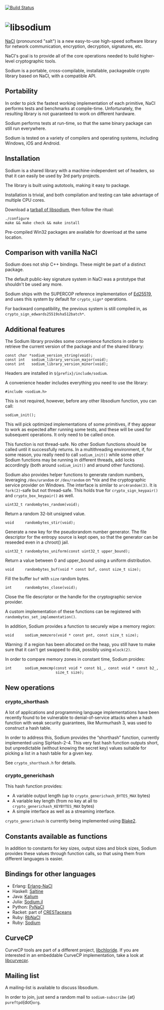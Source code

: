 [![Build Status](https://travis-ci.org/jedisct1/libsodium.png?branch=master)](https://travis-ci.org/jedisct1/libsodium?branch=master)

![libsodium](https://raw.github.com/jedisct1/libsodium/master/logo.png)
============

[NaCl](http://nacl.cr.yp.to/) (pronounced "salt") is a new easy-to-use
high-speed software library for network communication, encryption,
decryption, signatures, etc.

NaCl's goal is to provide all of the core operations needed to build
higher-level cryptographic tools.

Sodium is a portable, cross-compilable, installable, packageable
crypto library based on NaCl, with a compatible API.

## Portability

In order to pick the fastest working implementation of each primitive,
NaCl performs tests and benchmarks at compile-time. Unfortunately, the
resulting library is not guaranteed to work on different hardware.

Sodium performs tests at run-time, so that the same binary package can
still run everywhere.

Sodium is tested on a variety of compilers and operating systems,
including Windows, iOS and Android.

## Installation

Sodium is a shared library with a machine-independent set of
headers, so that it can easily be used by 3rd party projects.

The library is built using autotools, making it easy to package.

Installation is trivial, and both compilation and testing can take
advantage of multiple CPU cores.

Download a
[tarball of libsodium](http://download.dnscrypt.org/libsodium/releases/),
then follow the ritual:

    ./configure
    make && make check && make install

Pre-compiled Win32 packages are available for download at the same
location.

## Comparison with vanilla NaCl

Sodium does not ship C++ bindings. These might be part of a distinct
package.

The default public-key signature system in NaCl was a prototype that
shouldn't be used any more.

Sodium ships with the SUPERCOP reference implementation of
[Ed25519](http://ed25519.cr.yp.to/), and uses this system by default
for `crypto_sign*` operations.

For backward compatibility, the previous system is still compiled in,
as `crypto_sign_edwards25519sha512batch*`.

## Additional features

The Sodium library provides some convenience functions in order to retrieve
the current version of the package and of the shared library:

    const char *sodium_version_string(void);
    const int   sodium_library_version_major(void);
    const int   sodium_library_version_minor(void);

Headers are installed in `${prefix}/include/sodium`.

A convenience header includes everything you need to use the library:

    #include <sodium.h>

This is not required, however, before any other libsodium function, you can
call:

    sodium_init();

This will pick optimized implementations of some primitives, if they
appear to work as expected after running some tests, and these will be
used for subsequent operations. It only need to be called once.

This function is not thread-safe. No other Sodium functions should be
called until it successfully returns. In a multithreading environment,
if, for some reason, you really need to call `sodium_init()` while some
other Sodium functions may be running in different threads, add locks
accordingly (both around `sodium_init()` and around other functions).

Sodium also provides helper functions to generate random numbers,
leveraging `/dev/urandom` or `/dev/random` on *nix and the cryptographic
service provider on Windows. The interface is similar to
`arc4random(3)`. It is `fork(2)`-safe but not thread-safe. This holds
true for `crypto_sign_keypair()` and `crypto_box_keypair()` as well.

    uint32_t randombytes_random(void);

Return a random 32-bit unsigned value.

    void     randombytes_stir(void);

Generate a new key for the pseudorandom number generator. The file
descriptor for the entropy source is kept open, so that the generator
can be reseeded even in a chroot() jail.

    uint32_t randombytes_uniform(const uint32_t upper_bound);

Return a value between 0 and upper_bound using a uniform distribution.

    void     randombytes_buf(void * const buf, const size_t size);

Fill the buffer `buf` with `size` random bytes.

    int      randombytes_close(void);

Close the file descriptor or the handle for the cryptographic service
provider.

A custom implementation of these functions can be registered with
`randombytes_set_implementation()`.

In addition, Sodium provides a function to securely wipe a memory
region:

    void     sodium_memzero(void * const pnt, const size_t size);
    
Warning: if a region has been allocated on the heap, you still have
to make sure that it can't get swapped to disk, possibly using
`mlock(2)`.

In order to compare memory zones in constant time, Sodium proides:

    int      sodium_memcmp(const void * const b1_, const void * const b2_,
                           size_t size);

## New operations

### crypto_shorthash

A lot of applications and programming language implementations have
been recently found to be vulnerable to denial-of-service attacks when
a hash function with weak security guarantees, like Murmurhash 3, was
used to construct a hash table.

In order to address this, Sodium provides the “shorthash” function,
currently implemented using SipHash-2-4. This very fast hash function
outputs short, but unpredictable (without knowing the secret key)
values suitable for picking a list in a hash table for a given key.

See `crypto_shorthash.h` for details.

### crypto_generichash

This hash function provides:

* A variable output length (up to `crypto_generichash_BYTES_MAX` bytes)
* A variable key length (from no key at all to
  `crypto_generichash_KEYBYTES_MAX` bytes)
* A simple interface as well as a streaming interface.

`crypto_generichash` is currently being implemented using
[Blake2](https://blake2.net/).

## Constants available as functions

In addition to constants for key sizes, output sizes and block sizes,
Sodium provides these values through function calls, so that using
them from different languages is easier.

## Bindings for other languages

* Erlang: [Erlang-NaCl](https://github.com/tonyg/erlang-nacl)
* Haskell: [Saltine](https://github.com/tel/saltine)
* Java: [Kalium](https://github.com/abstractj/kalium)
* Julia: [Sodium.jl](https://github.com/amitmurthy/Sodium.jl)
* Python: [PyNaCl](https://github.com/dstufft/pynacl)
* Racket: part of [CRESTaceans](https://github.com/mgorlick/CRESTaceans/tree/master/bindings/libsodium)
* Ruby: [RbNaCl](https://github.com/cryptosphere/rbnacl)
* Ruby: [Sodium](https://github.com/stouset/sodium)

## CurveCP

CurveCP tools are part of a different project,
[libchloride](https://github.com/jedisct1/libchloride).
If you are interested in an embeddable CurveCP implementation, take a
look at [libcurvecpr](https://github.com/impl/libcurvecpr).

## Mailing list

A mailing-list is available to discuss libsodium.

In order to join, just send a random mail to `sodium-subscribe` {at}
`pureftpd`{dot}`org`.
